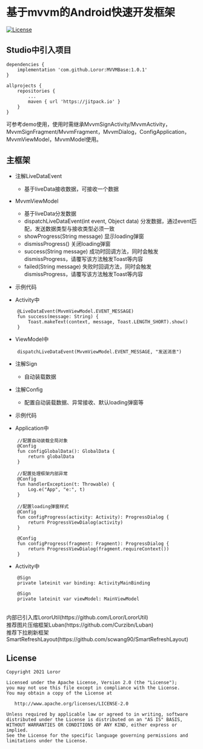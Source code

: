 # 基于mvvm的Android快速开发框架

[![License](https://img.shields.io/badge/License%20-Apache%202-337ab7.svg)](https://www.apache.org/licenses/LICENSE-2.0)

## Studio中引入项目

```
dependencies {
    implementation 'com.github.Loror:MVVMBase:1.0.1'
}

allprojects {
    repositories {
        ...
        maven { url 'https://jitpack.io' }
    }
}
```

可参考demo使用，使用时需继承MvvmSignActivity/MvvmActivity，MvvmSignFragment/MvvmFragment，MvvmDialog，ConfigApplication，MvvmViewModel，MvvmModel使用。

## 主框架

* 注解LiveDataEvent
    * 基于liveData接收数据，可接收一个数据

* MvvmViewModel
    * 基于liveData分发数据
    * dispatchLiveDataEvent(int event, Object data) 分发数据，通过event匹配，发送数据类型与接收类型必须一致
    * showProgress(String message) 显示loading弹窗
    * dismissProgress() 关闭loading弹窗
    * success(String message) 成功时回调方法，同时会触发dismissProgress，请覆写该方法触发Toast等内容
    * failed(String message) 失败时回调方法，同时会触发dismissProgress，请覆写该方法触发Toast等内容

* 示例代码
* Activity中
```
    @LiveDataEvent(MvvmViewModel.EVENT_MESSAGE)
    fun success(message: String) {
        Toast.makeText(context, message, Toast.LENGTH_SHORT).show()
    }
```
* ViewModel中
```
    dispatchLiveDataEvent(MvvmViewModel.EVENT_MESSAGE, "发送消息")
```

* 注解Sign
    * 自动装载数据

* 注解Config
    * 配置自动装载数据、异常接收、默认loading弹窗等

* 示例代码
* Application中
```
    //配置自动装载全局对象
    @Config
    fun configGlobalData(): GlobalData {
        return globalData
    }

    //配置处理框架内部异常
    @Config
    fun handlerException(t: Throwable) {
        Log.e("App", "e:", t)
    }
    
    //配置loading弹窗样式
    @Config
    fun configProgress(activity: Activity): ProgressDialog {
        return ProgressViewDialog(activity)
    }
    
    @Config
    fun configProgress(fragment: Fragment): ProgressDialog {
        return ProgressViewDialog(fragment.requireContext())
    }
```

* Activity中
```
    @Sign
    private lateinit var binding: ActivityMainBinding

    @Sign
    private lateinit var viewModel: MainViewModel
```

</br>
内部已引入库LororUtil(https://github.com/Loror/LororUtil)  
</br>
推荐图片压缩框架Luban(https://github.com/Curzibn/Luban)
</br>
推荐下拉刷新框架SmartRefreshLayout(https://github.com/scwang90/SmartRefreshLayout)

License
-------

    Copyright 2021 Loror

    Licensed under the Apache License, Version 2.0 (the "License");
    you may not use this file except in compliance with the License.
    You may obtain a copy of the License at

       http://www.apache.org/licenses/LICENSE-2.0

    Unless required by applicable law or agreed to in writing, software
    distributed under the License is distributed on an "AS IS" BASIS,
    WITHOUT WARRANTIES OR CONDITIONS OF ANY KIND, either express or implied.
    See the License for the specific language governing permissions and
    limitations under the License.